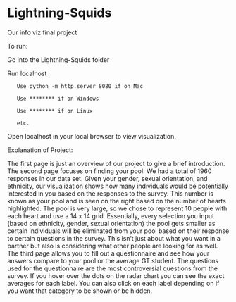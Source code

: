 # Lightning-Squids
Our info viz final project

To run:

  Go into the Lightning-Squids folder

  Run localhost


       Use python -m http.server 8080 if on Mac

       Use ******** if on Windows

       Use ******** if on Linux

       etc.

  Open localhost in your local browser to view visualization.

Explanation of Project:

  The first page is just an overview of our project to give a brief introduction. The second page focuses on finding your pool.  We had a total of 1960 responses in our data set. Given your gender, sexual orientation, and ethnicity, our visualization shows how many individuals would be potentially interested in you based on the responses to the survey. This number is known as your pool and is seen on the right based on the number of hearts highlighted. The pool is very large, so we chose to represent 10 people with each heart and use a 14 x 14 grid. Essentially, every selection you input (based on ethnicity, gender, sexual orientation) the pool gets smaller as certain individuals will be eliminated from your pool based on their response to certain questions in the survey. This isn’t just about what you want in a partner but also is considering what other people are looking for as well. The third page allows you to fill out a questionnaire and see how your answers compare to your pool or the average GT student. The questions used for the questionnaire are the most controversial questions from the survey. If you hover over the dots on the radar chart you can see the exact averages for each label. You can also click on each label depending on if you want that category to be shown or be hidden.
